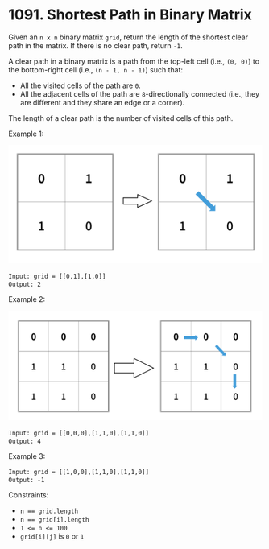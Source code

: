 # 1091. Shortest Path in Binary Matrix

Given an `n x n` binary matrix `grid`, return the length of the shortest clear path in the matrix. If there is no clear path, return `-1`.

A clear path in a binary matrix is a path from the top-left cell (i.e., `(0, 0)`) to the bottom-right cell (i.e., `(n - 1, n - 1)`) such that:

- All the visited cells of the path are `0`.
- All the adjacent cells of the path are `8`-directionally connected (i.e., they are different and they share an edge or a corner).

The length of a clear path is the number of visited cells of this path.

Example 1:

![](example_1.png)

    Input: grid = [[0,1],[1,0]]
    Output: 2

Example 2:

![](example_2.png)

    Input: grid = [[0,0,0],[1,1,0],[1,1,0]]
    Output: 4

Example 3:

    Input: grid = [[1,0,0],[1,1,0],[1,1,0]]
    Output: -1

Constraints:
- `n == grid.length`
- `n == grid[i].length`
- `1 <= n <= 100`
- `grid[i][j]` is `0` or `1`
